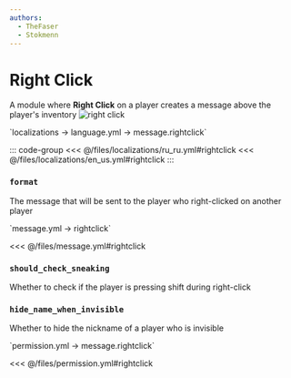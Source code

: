 ```yaml
---
authors:
  - TheFaser
  - Stokmenn
---
```


# Right Click 

A module where **Right Click** on a player creates a message above the player's inventory
![right click](/rightclick.png)

[//]: # (localization)
<!--@include: @/parts/words.md#localization--> 
<!--@include: @/parts/words.md#path--> `localizations → language.yml → message.rightclick`

<!--@include: @/parts/words.md#default--> 

::: code-group
<<< @/files/localizations/ru_ru.yml#rightclick
<<< @/files/localizations/en_us.yml#rightclick
:::

### `format`

The message that will be sent to the player who right-clicked on another player

[//]: # (message.yml)
<!--@include: @/parts/words.md#setting-->
<!--@include: @/parts/words.md#path--> `message.yml → rightclick`

<!--@include: @/parts/words.md#default-->
<<< @/files/message.yml#rightclick

<!--@include: @/parts/enable.md-->

### `should_check_sneaking`

Whether to check if the player is pressing shift during right-click

### `hide_name_when_invisible`

Whether to hide the nickname of a player who is invisible

<!--@include: @/parts/destination.md-->
<!--@include: @/parts/cooldown.md-->
<!--@include: @/parts/sound.md-->

[//]: # (permission.yml)
<!--@include: @/parts/words.md#permission-->
<!--@include: @/parts/words.md#path--> `permission.yml → message.rightclick`

<!--@include: @/parts/words.md#default-->
<<< @/files/permission.yml#rightclick

<!--@include: @/parts/permission/permissionTier3.md-->
<!--@include: @/parts/permission/cooldown.md-->
<!--@include: @/parts/permission/sound.md--> 

